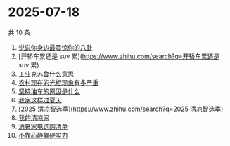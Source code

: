 # 2025-07-18

共 10 条

<!-- BEGIN -->
<!-- 最后更新时间 Fri Jul 18 2025 05:11:27 GMT+0800 (China Standard Time) -->

1. [说说你身边最震惊你的八卦](https://www.zhihu.com/search?q=说说你身边最震惊你的八卦)
1. [开轿车累还是 suv 累](https://www.zhihu.com/search?q=开轿车累还是 suv 累)
1. [工业克苏鲁什么意思](https://www.zhihu.com/search?q=工业克苏鲁什么意思)
1. [农村现在的光棍现象有多严重](https://www.zhihu.com/search?q=农村现在的光棍现象有多严重)
1. [坚持油车的原因是什么](https://www.zhihu.com/search?q=坚持油车的原因是什么)
1. [我家这样过夏天](https://www.zhihu.com/search?q=我家这样过夏天)
1. [2025 清凉智选季](https://www.zhihu.com/search?q=2025 清凉智选季)
1. [我的清凉家](https://www.zhihu.com/search?q=我的清凉家)
1. [消暑家电选购清单](https://www.zhihu.com/search?q=消暑家电选购清单)
1. [不靠心静靠硬实力](https://www.zhihu.com/search?q=不靠心静靠硬实力)

<!-- END -->
